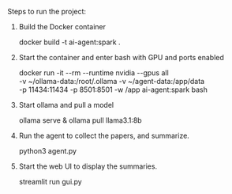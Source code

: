 Steps to run the project:

1. Build the Docker container
    
    docker build -t ai-agent:spark .

2. Start the container and enter bash with GPU and ports enabled

    docker run -it --rm --runtime nvidia --gpus all \
    -v ~/ollama-data:/root/.ollama -v ~/agent-data:/app/data \
    -p 11434:11434 -p 8501:8501 -w /app ai-agent:spark bash

3. Start ollama and pull a model

    ollama serve &
    ollama pull llama3.1:8b

4. Run the agent to collect the papers, and summarize.

    python3 agent.py

5. Start the web UI to display the summaries.

    streamlit run gui.py
